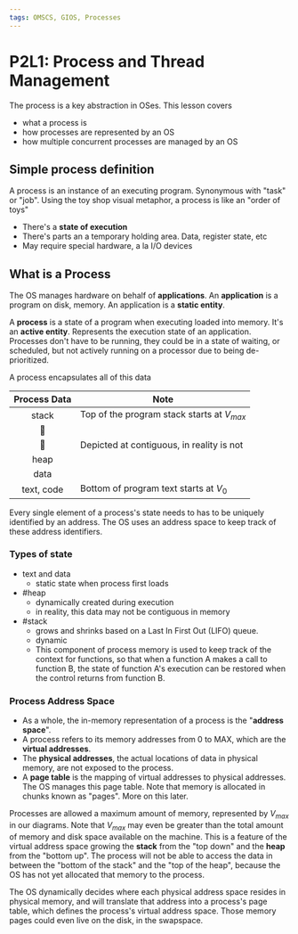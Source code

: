 ```yaml
---
tags: OMSCS, GIOS, Processes
---
```

# P2L1: Process and Thread Management
The process is a key abstraction in OSes. This lesson covers
- what a process is
- how processes are represented by an OS
- how multiple concurrent processes are managed by an OS

## Simple process definition
A process is an instance of an executing program. Synonymous with "task" or "job". Using the toy shop visual metaphor, a process is like an "order of toys"
- There's a **state of execution**
- There's parts an a temporary holding area. Data, register state, etc
- May require special hardware, a la I/O devices

## What is a Process
The OS manages hardware on behalf of **applications**. An **application** is a program on disk, memory. An application is a **static entity**.

A **process** is a state of a program when executing loaded into memory. It's an **active entity**. Represents the execution state of an application. Processes don't have to be running, they could be in a state of waiting, or scheduled, but not actively running on a processor due to being de-prioritized.

A process encapsulates all of this data

| Process Data | Note                                         |
|:------------:| -------------------------------------------- |
|    stack     | Top of the program stack starts at $V_{max}$ |
|      🔽      |                                              |
|      🔼      | Depicted at contiguous, in reality is not    |
|     heap     |                                              |
|     data     |                                              |
|  text, code  | Bottom of program text starts at $V_0$       |

Every single element of a process's state needs to has to be uniquely identified by an address. The OS uses an address space to keep track of these address identifiers.

### Types of state
- text and data
	- static state when process first loads
- #heap
	- dynamically created during execution
	- in reality, this data may not be contiguous in memory
- #stack
	- grows and shrinks based on a Last In First Out (LIFO) queue.
	- dynamic
	- This component of process memory is used to keep track of the context for functions, so that when a function A makes a call to function B, the state of function A's execution can be restored when the control returns from function B.

### Process Address Space
- As a whole, the in-memory representation of a process is the "**address space**".
- A process refers to its memory addresses from 0 to MAX, which are the **virtual addresses**.
- The **physical addresses**, the actual locations of data in physical memory, are not exposed to the process.
- A **page table** is the mapping of virtual addresses to physical addresses. The OS manages this page table. Note that memory is allocated in chunks known as "pages". More on this later.

Processes are allowed a maximum amount of memory, represented by $V_{max}$ in our diagrams. Note that $V_{max}$ may even be greater than the total amount of memory and disk space available on the machine. This is a feature of the virtual address space growing the **stack** from the "top down" and the **heap** from the "bottom up". The process will not be able to access the data in between the "bottom of the stack" and the "top of the heap", because the OS has not yet allocated that memory to the process.

The OS dynamically decides where each physical address space resides in physical memory, and will translate that address into a process's page table, which defines the process's virtual address space. Those memory pages could even live on the disk, in the swapspace.

